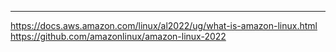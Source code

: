 ---
https://docs.aws.amazon.com/linux/al2022/ug/what-is-amazon-linux.html
https://github.com/amazonlinux/amazon-linux-2022
